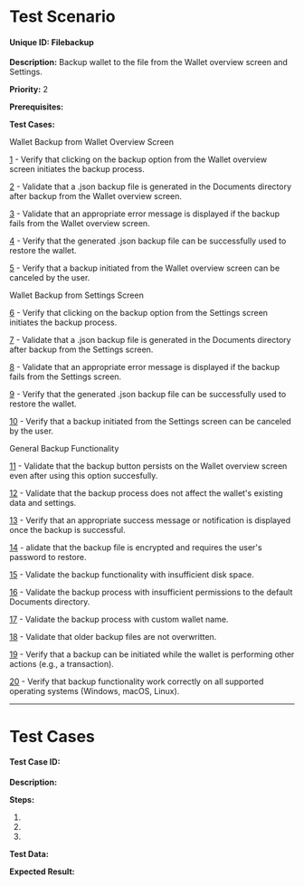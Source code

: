# Test Scenario

#### Unique ID: Filebackup

**Description:** Backup wallet to the file from the Wallet overview screen and Settings.

**Priority:** 2

**Prerequisites:** 

**Test Cases:** 

Wallet Backup from Wallet Overview Screen

[1](#test-case-id-filebackup-01) - Verify that clicking on the backup option from the Wallet overview screen initiates the backup process.

[2](#test-case-id-filebackup-02) - Validate that a .json backup file is generated in the Documents directory after backup from the Wallet overview screen.

[3](#test-case-id-filebackup-03) - Validate that an appropriate error message is displayed if the backup fails from the Wallet overview screen.

[4](#test-case-id-filebackup-04) - Verify that the generated .json backup file can be successfully used to restore the wallet.

[5](#test-case-id-filebackup-05) - Verify that a backup initiated from the Wallet overview screen can be canceled by the user.

Wallet Backup from Settings Screen

[6](#test-case-id-filebackup-06) - Verify that clicking on the backup option from the Settings screen initiates the backup process.

[7](#test-case-id-filebackup-07) - Validate that a .json backup file is generated in the Documents directory after backup from the Settings screen.

[8](#test-case-id-filebackup-08) - Validate that an appropriate error message is displayed if the backup fails from the Settings screen.

[9](#test-case-id-filebackup-09) - Verify that the generated .json backup file can be successfully used to restore the wallet.

[10](#test-case-id-filebackup-10) - Verify that a backup initiated from the Settings screen can be canceled by the user.

General Backup Functionality

[11](#test-case-id-filebackup-11) - Validate that the backup button persists on the Wallet overview screen even after using this option succesfully. 

[12](#test-case-id-filebackup-12) - Validate that the backup process does not affect the wallet's existing data and settings.

[13](#test-case-id-filebackup-13) - Verify that an appropriate success message or notification is displayed once the backup is successful.

[14](#test-case-id-filebackup-14) - alidate that the backup file is encrypted and requires the user's password to restore.

[15](#test-case-id-filebackup-15) - Validate the backup functionality with insufficient disk space.

[16](#test-case-id-filebackup-16) - Validate the backup process with insufficient permissions to the default Documents directory.

[17](#test-case-id-filebackup-17) - Validate the backup process with custom wallet name.

[18](#test-case-id-filebackup-18) - Validate that older backup files are not overwritten.

[19](#test-case-id-filebackup-19) - Verify that a backup can be initiated while the wallet is performing other actions (e.g., a transaction).

[20](#test-case-id-filebackup-20) - Verify that backup functionality work correctly on all supported operating systems (Windows, macOS, Linux).



_____

# Test Cases

#### Test Case ID: 

**Description:**

**Steps:**

1. 

2. 

3. 

**Test Data:**

**Expected Result:**


